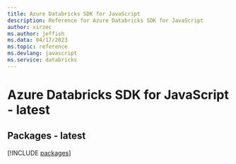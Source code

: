 ```yaml
---
title: Azure Databricks SDK for JavaScript
description: Reference for Azure Databricks SDK for JavaScript
author: xirzec
ms.author: jeffish
ms.data: 04/17/2023
ms.topic: reference
ms.devlang: javascript
ms.service: databricks
---
```

# Azure Databricks SDK for JavaScript - latest
## Packages - latest
[!INCLUDE [packages](databricks-index.md)]